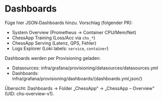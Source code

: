 # Dashboards

Füge hier JSON‑Dashboards hinzu. Vorschlag (folgender PR):
- System Overview (Prometheus → Container CPU/Mem/Net)
- ChessApp Training (Loss/Acc via `chs_*`)
- ChessApp Serving (Latenz, QPS, Fehler)
- Logs Explorer (Loki labels: `service`, `container`)

Dashboards werden per Provisioning geladen:
- Datasources: infra/grafana/provisioning/datasources/datasources.yml
- Dashboards:  infra/grafana/provisioning/dashboards/{dashboards.yml,json/}

Übersicht: Dashboards → Folder „ChessApp“ → „ChessApp – Overview“ (UID: chs-overview-v1).

